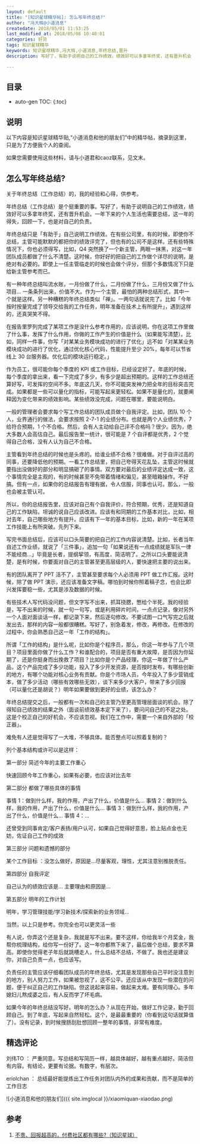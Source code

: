 ```yaml
---
layout: default
title: "[知识星球精华帖]: 怎么写年终总结?"
author: "冯大辉@小道消息"
createdate: 2018/05/01 11:53:25
last_modified_at: 2018/05/08 10:40:01
categories: 好货
tags: 知识星球精华
keywords: 知识星球精华,冯大辉,小道消息,年终总结,晋升
description: 写好了，有助于说明自己的工作绩效，绩效好可以多拿年终奖，还有晋升机会

---
```


## 目录
* auto-gen TOC:
{:toc}

## 说明

以下内容是知识星球精华贴,“小道消息和他的朋友们”中的精华帖，摘录到这里，只是为了方便我个人的查阅。

如果您需要使用这些材料，请与小道君和caoz联系，见文末。

## 怎么写年终总结?

关于年终总结（工作总结）的，我的经验和心得，供参考。

年终总结（工作总结）是个挺重要的事。写好了，有助于说明自己的工作绩效，绩效好可以多拿年终奖，还有晋升机会。一年下来的个人生活也需要总结，这一年的得失，回顾一下，也是对自己的负责。

年终总结只是「有助于」自己说明工作绩效。在有些公司里，有的时候，即使你不总结，主管可能默默的都把你的绩效评完了，但也有的公司不是这样。还有些特殊情况下，你也必须得写，比如，Q4 突然换了一个新主管，两眼一抹黑，对这一年团队成员都做了什么不清楚。这时候，你好好的把自己的工作做个详尽的说明，是绝对有必要的。即使上一任主管临走的时候也会做个评分，但那个多数情况下只是给新主管参考而已。

有一种年终总结叫流水账，一月份做了什么，二月份做了什么，三月份又做了什么项目… 一条条列出来，价值不大。作为一个主管，最怕的两种总结形式，其中一个就是这样。另一种糟糕的年终总结类似「禅」。一两句话就说完了。比如「今年按时按量完成了领导交给我的工作任务，明年准备在技术上有所提升」，遇到这样的，还真哭笑不得。

在报告里罗列完成了某项工作是没什么参考作用的，应该说明，你在这项工作里做了什么事，发挥了什么作用，你做的工作产生的价值是什么（如果能写清楚）。比如，同样一件事，你写「对某某业务模块成功的进行了优化」远不如「对某某业务模块成功的进行了优化，通过优化核心代码，性能提升至少 20%，每年可以节省线上 30 台服务器。优化后的模块运行稳定。」

作为员工，很可能你每个季度的 KPI 或工作目标，已经设定好了。年底的时候，每个季度的拿出来，看一下完成了多少，有多少是超出预期的。这样的工作总结还算好写，可发挥的空间不多。年底这几天，你不可能突发神力把全年的目标突击完成。如果都是一些可以量化的指标，可能写起来更轻松。如果不是量化的，就要阐释因为变化带来的绩效影响。某些绩效没完成，问题在哪里，要能说明白。

一般的管理者会要求每个写工作总结的团队成员做个自我评定。比如，团队 10 个人，业界通行的做法，会要求按照 2-7-1 的业绩分布。也就是两个人业绩优秀，7 给符合预期，1 个不合格。然后，会有人主动给自己评不合格吗？很少。因为，绝大多数人会高估自己。最后报告里一统计，很可能是 7 个自评都是优秀，2 个觉得自己合格，没有人认为自己不合格。

主管看到年终总结的时候也是头疼的。给谁业绩不合格？很难做。对于自评过高的同事，还要降低他的预期。一看工作总结里，把自己夸得天花乱坠，主管这时候就要指出没做好的部分和明显搞砸了的事情。双方要对最后的业绩评定达成一致，这个事情完全是主观的，有的时候甚至不免带着情绪和偏见，甚至暗箱操作。不好搞。但有一点，如果你的总结报告有理有据，令人信服，同事也认可。那么，一般也会被主管认可。

所以，你的总结报告里，应该对自己有个自我评价，符合预期，优秀，还是知道自己的工作缺陷，坦诚的说自己应该改进。应该有和同期的工作基本对比，比如，相对去年，自己哪些地方有提升。应该有下一年的基本目标，比如，新的一年在某项工作技能上有所突破。先列下来。

写完书面总结后，应该可以口头简要的把自己的工作内容说清楚。比如，长者当年自述工作业绩，就说了「三件事」，追加一句「如果说还有一点成绩就是军队一律不能经商…」毕竟是长者，提纲挈领，有高度，简洁明了。之所以口头要能说清楚，是有时候，你要面对自己的主管甚至更高层级的人，要快速把主要的说出来。

有的团队离开了 PPT 活不了，主管甚至要求每个人必须用 PPT 做工作汇报。这时候，除了做 PPT 演示，还应该准备文字稿。哪怕到时候你照着稿子念，也会比即兴发挥要稳一些，尤其是涉及数据的时候。


有些技术人写代码没问题，但文字写不出来，抓耳挠腮，憋给个半死。我的经验是，写不出来的时候，就一句一句写，或是利用碎片时间，一点点记录，像对另外一个人面对面谈话一样，都记录下来，然后逐句修改。不要试图一口气写完之后就发出去，那样的内容一般都很糟糕。写好了，别急着发，修改，再修改。在修改的过程中，你会熟悉自己这一年「工作的结构」。

所谓「工作的结构」是什么呢，比如你是个程序员，那么，你这一年参与了几个项目？项目里面你做了什么工作？和谁配合的，项目是否有重大故障，是否因为你延期了，还是你挺身而出挽救了项目？比如你是个产品经理，你这一年做了什么产品，这个产品完成了多少功能，投入了多少开发资源，是否按时发布，有哪些创新的地方，有哪个功能对核心业务有贡献。你是个市场人员，今年投入了多少营销成本，做了多少活动（哪些有效哪些无效），谈下来多少大客户，带来了多少回报（可以量化还是胡说？）明年如果要做到更好的业绩，该怎么办？

年终总结提交之后，一般都有一次和自己的主管乃至更高管理层面谈的机会。除了得知自己绩效的结果之外（面谈前绩效基本定下来了），要问问自己的不足之处。这是个校正自己的好机会，不应该忽视。我们在工作中，需要一个来自外部的「校正器」。

难免有人还是觉得写了一大堆，不够具体。能否整点可以照着复制的？

列个基本结构或许可以是这样：

第一部分 简述今年的主要工作重心

快速回顾今年工作重心，如果有必要，也应该对比去年

第二部分 都做了哪些具体的事情

事情 1：做到什么样，我的作用，产出了什么，价值是什么…
事情 2：做到什么样，我的作用，产出了什么，价值是什么…
事情 3：做到什么样，我的作用，产出了什么，价值是什么…
事情 4：…

还曾受到同事肯定/客户表扬/用户认可，如果自己觉得好意思，脸上贴点金也无妨，佐证自己工作的成效

第三部分 问题和遗憾的部分

某个工作目标 ：没怎么做好，原因是…尽量客观，理性，尤其注意别推脱责任。

第四部分 自我评定

自己认为的绩效应该是… 主要理由和原因是…

第五部分 明年的工作计划

明年，学习管理技能/学习新技术/探索新的业务领域…

当然，以上只是参考。你完全也可以更灵活一些

有人说，你弄这个还是复杂，我就是写不出来。要不这样，你给我半个月奖金，我帮你梳理结构，给你写一份好了。这一年你都熬下来了，最后做个总结，要求不算高。即使你觉得老子年后就跳槽走人，什么总结不总结，不做了。我也还是建议你，对自己负责一点，也应该写。

负责任的主管应该仔细看团队成员的年终总结，尤其是发现那些自己平时没注意到的地方，别人努力工作，如果被忽视了，这不公平。还应该从中发现一些潜在的问题，便于纠正自己的工作缺陷。但这说起来容易，做起来太难。要有同理心。多年媳妇儿熬成婆之后，有人反而学了坏毛病。

如果今年的年终总结没写好。明年的怎么办？从现在开始，做好工作记录，勤于回顾自己。到了年底，写起来自然轻松。这个，是最最重要的（你看到这句话就算值了）。没有记录，到时候搜肠刮肚想回顾一整年的事情，非常有难度。


## 精选评论

刘伟TO ： 严重同意。写总结和写简历一样，越具体越好，越有重点越好。简洁但有内容。有结论，更要有论据。有数字，有层次。

eriolchan ： 总结最好能提炼出工作任务对团队内外的成果和贡献，而不是简单的工作日志

![小道消息和他的朋友们]({{ site.imglocal }}/xiaomiquan-xiaodao.png)

## 参考

1. [不贵、回报超高的，付费社区都有哪些?（知识星球）][1]

[1]: http://www.lijiaocn.com/%E5%A5%BD%E8%B4%A7/2018/04/25/fu-fei-she-que.html "不贵、回报超高的，付费社区都有哪些?（知识星球）" 

